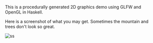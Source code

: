 
This is a procedurally generated 2D graphics demo using GLFW and OpenGL
in Haskell.

Here is a screenshot of what you may get.  Sometimes the mountain and trees
don't look so great.

![ss](https://github.com/DiegoNolan/Generated/master/ss.png)
